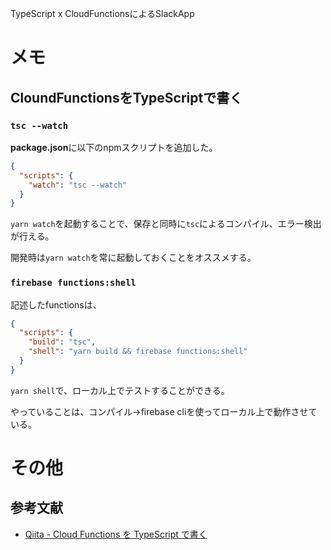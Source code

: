 TypeScript x CloudFunctionsによるSlackApp

# メモ

## CloundFunctionsをTypeScriptで書く

### `tsc --watch`

**package.json**に以下のnpmスクリプトを追加した。

```json
{
  "scripts": {
    "watch": "tsc --watch"
  }
}
```

`yarn watch`を起動することで、保存と同時に`tsc`によるコンパイル、エラー検出が行える。

開発時は`yarn watch`を常に起動しておくことをオススメする。

### `firebase functions:shell`

記述したfunctionsは、

```json
{
  "scripts": {
    "build": "tsc",
    "shell": "yarn build && firebase functions:shell"
  }
}
```

`yarn shell`で、ローカル上でテストすることができる。

やっていることは、コンパイル→firebase cliを使ってローカル上で動作させている。

# その他

## 参考文献

- [Qiita - Cloud Functions を TypeScript で書く](https://qiita.com/star__hoshi/items/7dcf5970d28a7ff239fb)

